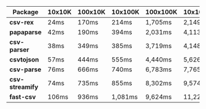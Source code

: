 | Package | 10x10K | 100x10K | 10x100K | 100x100K | 10x1000K 
|---------|---|---|---|---|---
| **csv-rex** | 24ms | 170ms | 214ms | 1,705ms | 2,149ms 
| **papaparse** | 42ms | 190ms | 394ms | 2,031ms | 4,113ms 
| **csv-parser** | 38ms | 349ms | 385ms | 3,719ms | 4,148ms 
| **csvtojson** | 57ms | 444ms | 555ms | 4,440ms | 5,626ms 
| **csv-parse** | 76ms | 666ms | 740ms | 6,783ms | 7,765ms 
| **csv-streamify** | 74ms | 735ms | 855ms | 8,302ms | 9,574ms 
| **fast-csv** | 106ms | 936ms | 1,081ms | 9,624ms | 11,229ms 
